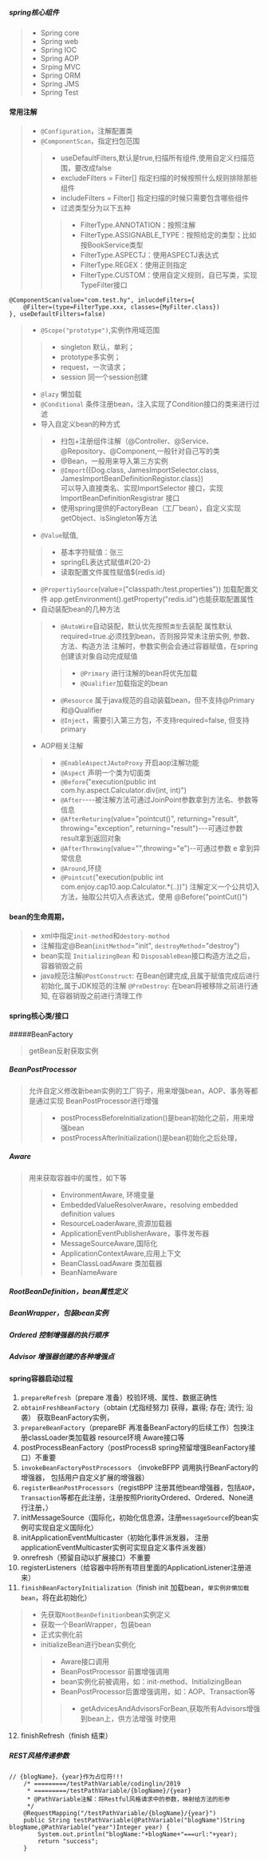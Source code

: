 ##### spring核心组件
>- Spring core
>- Spring web
>- Spring IOC
>- Spring AOP
>- Srping MVC
>- Spring ORM
>- Spring JMS
>- Spring Test

#### 常用注解
>- `@Configuration`，注解配置类
>- `@ComponentScan`，指定扫包范围
>>+ useDefaultFilters,默认是true,扫描所有组件,使用自定义扫描范围，要改成false
>>+ excludeFilters = Filter[] 指定扫描的时候按照什么规则排除那些组件
>>+ includeFilters = Filter[] 指定扫描的时候只需要包含哪些组件
>>+ 过滤类型分为以下五种
>>>+ FilterType.ANNOTATION：按照注解
>>>+ FilterType.ASSIGNABLE_TYPE：按照给定的类型；比如按BookService类型
>>>+ FilterType.ASPECTJ：使用ASPECTJ表达式
>>>+ FilterType.REGEX：使用正则指定
>>>+ FilterType.CUSTOM：使用自定义规则，自已写类，实现TypeFilter接口
```
@ComponentScan(value="com.test.hy", inlucdeFilters={
	@Filter=(type=FilterType.xxx, classes={MyFilter.class})
}, useDefaultFilters=false)
```
>- `@Scope("prototype")`,实例作用域范围
>>+ singleton 默认，单利；
>>+ prototype多实例；
>>+ request，一次请求；
>>+ session 同一个session创建
>- `@lazy` 懒加载
>- `@Conditional`  条件注册bean，注入实现了Condition接口的类来进行过滤
>- 导入自定义bean的种方式
>>+ 扫包+注册组件注解（@Controller、@Service、@Repository、@Component,一般针对自己写的类
>>+ @Bean，一般用来导入第三方实例
>>+ `@Import`({Dog.class, JamesImportSelector.class, JamesImportBeanDefinitionRegistor.class}) <br>
>>可以导入直接类名、实现ImportSelector 接口，实现ImportBeanDefinitionResgistrar 接口
>>+ 使用spring提供的FactoryBean（工厂bean），自定义实现getObject、isSingleton等方法
>- `@Value`赋值,
>>+ 基本字符赋值：张三
>>+ springEL表达式赋值#{20-2}
>>+ 读取配置文件属性赋值${redis.id}
>- `@PropertiySource`(value=("classpath:/test.properties")) 加载配置文件
> app.getEnvironment().getProperty("redis.id")也能获取配置属性
>- 自动装配bean的几种方法
>>+ `@AutoWire`自动装配，默认优先按照`类型`去装配
>> 属性默认required=true.必须找到bean，否则报异常未注册实例, 参数、
>> 方法、构造方法 注解时，参数实例会会通过容器赋值，在spring创建该对象自动完成赋值
>>>+ `@Primary` 进行注解的bean将优先加载
>>>+ `@Qualifier`加载指定的bean
>>+ `@Resource` 属于java规范的自动装载bean，但不支持@Primary和@Qualifier
>>+ `@Inject`，需要引入第三方包，不支持required=false,  但支持primary
>- AOP相关注解
>>+ `@EnableAspectJAutoProxy` 开启aop注解功能
>>+ `@Aspect` 声明一个类为切面类
>>+ `@Before`("execution(public int com.hy.aspect.Calculator.div(int, int)")
>>+ `@After`----被注解方法可通过JoinPoint参数拿到方法名、参数等信息
>>+ `@AfterReturing`(value="pointcut()", returning="result", throwing="exception",
returning="result")---可通过参数result拿到返回对象
>>+ `@AfterThrowing`(value="",throwing="e")--可通过参数 e 拿到异常信息
>>+ `@Around`,环绕
>>+ `@Pointcut`("execution(public int com.enjoy.cap10.aop.Calculator.*(..))")
注解定义一个公共切入方法，抽取公共切入点表达式，使用 @Before("pointCut()")

#### bean的生命周期，
>- xml中指定`init-method`和`destory-mothod`
>- 注解指定@Bean(`initMethod`="init", `destroyMethod`="destroy")
>- bean实现 `InitializingBean` 和 `DisposableBean`接口构造方法之后，容器销毁之前
>- java规范注解`@PostConstruct`: 在Bean创建完成,且属于赋值完成后进行初始化,属于JDK规范的注解
`@PreDestroy`: 在bean将被移除之前进行通知, 在容器销毁之前进行清理工作



#### spring核心类/接口
#####BeanFactory
> getBean反射获取实例
##### BeanPostProcessor
> 允许自定义修改新bean实例的工厂钩子，用来增强bean，AOP、事务等都是通过实现
> BeanPostProcessor进行增强
>>- postProcessBeforeInitialization()是bean初始化之前，用来增强bean
>>- postProcessAfterInitialization()是bean初始化之后处理，
##### Aware
> 用来获取容器中的属性，如下等
>>+ EnvironmentAware, 环境变量
>>+ EmbeddedValueResolverAware，resolving embedded definition values
>>+ ResourceLoaderAware,资源加载器
>>+ ApplicationEventPublisherAware，事件发布器
>>+ MessageSourceAware,国际化
>>+ ApplicationContextAware,应用上下文
>>+ BeanClassLoadAware 类加载器
>>+ BeanNameAware

##### RootBeanDefinition，bean属性定义
##### BeanWrapper，包装bean实例
##### Ordered 控制增强器的执行顺序
##### Advisor 增强器创建的各种增强点

#### spring容器启动过程
1. `prepareRefresh`（prepare 准备）校验环境、属性、数据正确性
2. `obtainFreshBeanFactory`（obtain (尤指经努力) 获得，赢得; 存在; 流行; 沿袭）
 获取BeanFactory实例，
3. `prepareBeanFactory`（prepareBF 再准备BeanFactory的后续工作）包换注册classLoader类加载器
resource环境 Aware接口等
4. postProcessBeanFactory（postProcessB spring预留增强BeanFactory接口）不重要
5. `invokeBeanFactoryPostProcessors` （invokeBFPP 调用执行BeanFactory的增强器，
包括用户自定义扩展的增强器）
6. `registerBeanPostProcessors`（registBPP 注册其他bean增强器，包括`AOP`，
`Transaction`等都在此注册，注册按照PriorityOrdered、Ordered、None进行注册，）
7. initMessageSource（国际化，初始化信息源，注册`messageSource`的bean实例可实现自定义国际化）
8. initApplicationEventMulticaster（初始化事件派发器，
注册applicationEventMulticaster实例可实现自定义事件派发器）
9. onrefresh（预留自动以扩展接口）不重要
10. registerListeners（给容器中将所有项目里面的ApplicationListener注册进来）
11. `finishBeanFactoryInitialization`（finish init 加载bean，`单实例非懒加载bean`，将在此初始化）
>- 先获取`RootBeanDefinition`bean实例定义
>- 获取一个BeanWrapper，包装bean
>- 正式实例化前
>- initializeBean进行bean实例化
>>+ Aware接口调用
>>+ BeanPostProcessor 前置增强调用
>>+ bean实例化前被调用，如：init-method、InitializingBean
>>+ BeanPostProcessor后置增强调用，如：AOP、Transaction等
>>>* getAdvicesAndAdvisorsForBean,获取所有Advisors增强到bean上，供方法增强
>时使用
12. finishRefresh（finish 结束）

##### REST风格传递参数
```
// {blogName}、{year}作为占位符!!!
	/* =========/testPathVariable/codinglin/2019
	 * =========/testPathVariable/{blogName}/{year}
	 * @PathVariable注解：将Restful风格请求中的参数，映射给方法的形参
	 */
	@RequestMapping("/testPathVariable/{blogName}/{year}")
	public String testPathVariable(@PathVariable("blogName")String blogName,@PathVariable("year")Integer year) {
		System.out.println("blogName:"+blogName+"===url:"+year);
		return "success";
	}
```